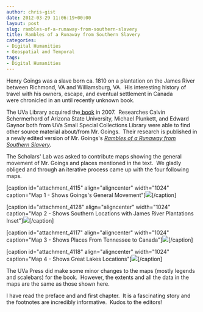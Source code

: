 ```yaml
---
author: chris-gist
date: 2012-03-29 11:06:19+00:00
layout: post
slug: rambles-of-a-runaway-from-southern-slavery
title: Rambles of a Runaway from Southern Slavery
categories:
- Digital Humanities
- Geospatial and Temporal
tags:
- Digital Humanities
---
```


Henry Goings was a slave born ca. 1810 on a plantation on the James River between Richmond, VA and Williamsburg, VA.  His interesting history of travel with his owners, escape, and eventual settlement in Canada were chronicled in an until recently unknown book.

The UVa Library acquired the[ book](http://search.lib.virginia.edu/catalog/u4391170) in 2007.  Researches Calvin Schermerhord of Arizona State University, Michael Plunkett, and Edward Gaynor both from UVa Small Special Collections Library were able to find other source material about/from Mr. Goings.  Their research is published in a newly edited version of Mr. Goings's _[Rambles of a Runaway from Southern Slavery](http://www.amazon.com/Rambles-Runaway-Southern-Slavery-Institute/dp/0813932386/ref=ntt_at_ep_dpt_1)_.

The Scholars' Lab was asked to contribute maps showing the general movement of Mr. Goings and places mentioned in the text.  We gladly obliged and through an iterative process came up with the four following maps.

[caption id="attachment_4115" align="aligncenter" width="1024" caption="Map 1 - Shows Goings's General Movement"]![](http://static.scholarslab.org/wp-content/uploads/2012/03/Map1-1024x791.jpg)[/caption]

[caption id="attachment_4128" align="aligncenter" width="1024" caption="Map 2 - Shows Southern Locations with James River Plantations Inset"]![](http://static.scholarslab.org/wp-content/uploads/2012/03/Map21-1024x791.jpg)[/caption]

[caption id="attachment_4117" align="aligncenter" width="1024" caption="Map 3 - Shows Places From Tennessee to Canada"]![](http://static.scholarslab.org/wp-content/uploads/2012/03/Map3-1024x791.jpg)[/caption]

[caption id="attachment_4118" align="aligncenter" width="1024" caption="Map 4 - Shows Great Lakes Locations"]![](http://static.scholarslab.org/wp-content/uploads/2012/03/Map4-1024x791.jpg)[/caption]

The UVa Press did make some minor changes to the maps (mostly legends and scalebars) for the book.  However, the extents and all the data in the maps are the same as those shown here.

I have read the preface and and first chapter.  It is a fascinating story and the footnotes are incredibly informative.  Kudos to the editors!
